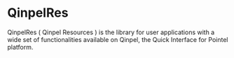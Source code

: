 # QinpelRes

QinpelRes ( Qinpel Resources ) is the library for user applications with a wide set of functionalities available on Qinpel, the Quick Interface for Pointel platform.

